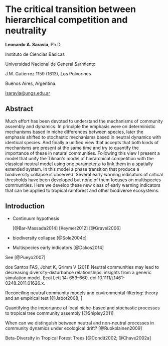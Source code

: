 
# The critical transition between hierarchical competition and neutrality 

**Leonardo A. Saravia**, Ph.D.

Instituto de Ciencias Básicas

Universidad Nacional de General Sarmiento

J.M. Gutierrez 1159 (1613), Los Polvorines

Buenos Aires, Argentina.

<lsaravia@ungs.edu.ar>


## Abstract

Much effort has been devoted to understand the mechanisms of community assembly and dynamics. In principle the emphasis were on deterministic mechanisms based in niche differences between species, later the emphasis shifted to stochastic mechanisms based in neutral dynamics with identical species. And finally a unified view that accepts that both kinds of mechanisms are present at the same time and try to quantify the importance of these in natural communities. Following this view I present a model that unify the Tilman's model of hierarchical competition with the classical neutral model using one parameter $\rho$ to link them in a spatially extended system. In this model a phase transition that produce a biodiversity collapse is observed. Several early warning indicators of critical thresholds have been developed but none of them focuses on multispecies communities. Here we develop these new class of early warning indicators that can be applied to tropical rainforest and other biodiverse ecosystems. 


## Introduction

* Continuum hypothesis

	[@Bar-Massada2014]
	[Keymer2012]
	[@Gravel2006]


* biodiversity collapse [@Sole2004c]

* Multispecies early indicators [@Dakos2014]


See [@Pueyo2007] 

dos Santos FAS, Johst K, Grimm V (2011) Neutral communities may lead to decreasing diversity-disturbance relationships: insights from a generic simulation model. Ecol Lett 14: 653–660. doi:10.1111/j.1461-0248.2011.01626.x.

Reconciling neutral community models and environmental filtering: theory and an empirical test [@Jabot2008; ]

Quantifying the importance of local niche-based and stochastic processes to tropical tree community assembly [@Shipley2011]

When can we distinguish between neutral and non-neutral processes in community dynamics under ecological drift? [@Ruokolainen2009] 

Beta-Diversity in Tropical Forest Trees [@Condit2002; @Chave2002a]  

